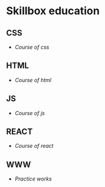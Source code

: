# Skillbox education

## CSS

- _Course of css_

## HTML

- _Course of html_

## JS

- _Course of js_

## REACT

- _Course of react_

## WWW

- _Practice works_
